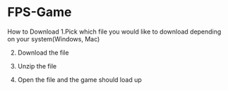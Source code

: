 # FPS-Game
How to Download
1.Pick which file you would like to download depending on your system(Windows, Mac)

2. Download the file 

3. Unzip the file

4. Open the file and the game should load up

